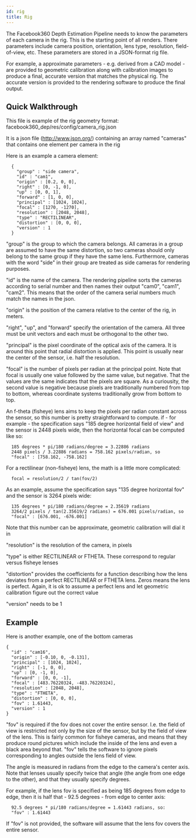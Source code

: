 ```yaml
---
id: rig
title: Rig
---
```


The Facebook360 Depth Estimation Pipeline needs to know the parameters of
each camera in the rig. This is the starting point of all renders. There parameters include camera position,
orientation, lens type, resolution, field-of-view, etc. These parameters are
stored in a JSON-format rig file.

For example, a approximate parameters - e.g. derived from a CAD model - are
provided to geometric calibration along with calibration images to produce a
final, accurate version that matches the physical rig. The accurate version
is provided to the rendering software to produce the final output.

## Quick Walkthrough

This file is example of the rig geometry format:
  facebook360_dep/res/config/camera_rig.json

It is a json file (http://www.json.org/) containing an array named "cameras"
that contains one element per camera in the rig

Here is an example a camera element:
~~~~
  {
    "group" : "side camera",
    "id" : "cam1",
    "origin" : [0.2, 0, 0],
    "right" : [0, -1, 0],
    "up" : [0, 0, 1],
    "forward" : [1, 0, 0],
    "principal" : [1024, 1024],
    "focal" : [1270, -1270],
    "resolution" : [2048, 2048],
    "type" : "RECTILINEAR",
    "distortion" : [0, 0, 0],
    "version" : 1
  }
~~~~

"group" is the group to which the camera belongs. All cameras in a group are
assumed to have the same distortion, so two cameras should only belong to the
same group if they have the same lens. Furthermore, cameras with the word "side"
in their group are treated as side cameras for rendering purposes.

"id" is the name of the camera. The rendering pipeline sorts the cameras according
to serial number and then names their output "cam0", "cam1", "cam2". This means
that the order of the camera serial numbers much match the names in the json.

"origin" is the position of the camera relative to the center of the rig, in meters.

"right", "up", and "forward" specify the orientation of the camera. All three
must be unit vectors and each must be orthogonal to the other two.

"principal" is the pixel coordinate of the optical axis of the camera. It is
around this point that radial distortion is applied. This point is usually near
the center of the sensor, i.e. half the resolution.

"focal" is the number of pixels per radian at the principal point. Note that
focal is usually one value followed by the same value, but negative. That the
values are the same indicates that the pixels are square. As a curiousity, the
second value is negative because pixels are traditionally numbered from top to
bottom, whereas coordinate systems traditionally grow from bottom to top.

An f-theta (fisheye) lens aims to keep the pixels per radian constant across the
sensor, so this number is pretty straightforward to compute. if - for example -
the specification says "185 degree horizontal field of view" and the sensor is
2448 pixels wide, then the horizontal focal can be computed like so:
~~~~
  185 degrees * pi/180 radians/degree = 3.22886 radians
  2448 pixels / 3.22886 radians = 758.162 pixels/radian, so
  "focal" : [758.162, -758.162]
~~~~
For a rectilinear (non-fisheye) lens, the math is a little more complicated:
~~~~
  focal = resolution/2 / tan(fov/2)
~~~~
As an example, assume the specification says "135 degree horizontal fov" and the
sensor is 3264 pixels wide:
~~~~
  135 degrees * pi/180 radians/degree = 2.35619 radians
  3264/2 pixels / tan(2.35619/2 radians) = 676.001 pixels/radian, so
  "focal" : [676.001, -676.001]
~~~~
Note that this number can be approximate, geometric calibration will dial it in

"resolution" is the resolution of the camera, in pixels

"type" is either RECTILINEAR or FTHETA. These correspond to regular versus
fisheye lenses

"distortion" provides the coefficients for a function describing how the lens
deviates from a perfect RECTILINEAR or FTHETA lens. Zeros means the lens is
perfect. Again, it is ok to assume a perfect lens and let geometric calibration
figure out the correct value

"version" needs to be 1

## Example

Here is another example, one of the bottom cameras
~~~~
{
  "id" : "cam16",
  "origin" : [-0.10, 0, -0.131],
  "principal" : [1024, 1024],
  "right" : [-1, 0, 0],
  "up" : [0, -1, 0],
  "forward" : [0, 0, -1],
  "focal" : [483.76220324, -483.76220324],
  "resolution" : [2048, 2048],
  "type" : "FTHETA",
  "distortion" : [0, 0, 0],
  "fov" : 1.61443,
  "version" : 1
}
~~~~
"fov" is required if the fov does not cover the entire sensor. I.e. the field
of view is restricted not only by the size of the sensor, but by the field of
view of the lens. This is fairly common for fisheye cameras, and means that they
produce round pictures which include the inside of the lens and even a black
area beyond that. "fov" tells the software to ignore pixels corresponding to
angles outside the lens field of view.

The angle is measured in radians from the edge to the camera's center axis.
Note that lenses usually specify twice that angle (the angle from one edge to
the other), and that they usually specify degrees.

For example, if the lens fov is specified as being 185 degrees from edge to
edge, then it is half that - 92.5 degrees - from edge to center axis:
~~~~
  92.5 degrees * pi/180 radians/degree = 1.61443 radians, so:
  "fov" : 1.61443
~~~~
If "fov" is not provided, the software will assume that the lens fov covers the
entire sensor.
